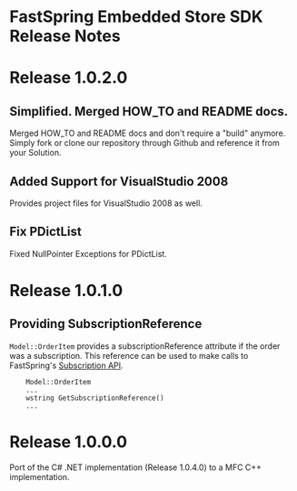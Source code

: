 # FastSpring Embedded Store SDK Release Notes



# Release 1.0.2.0 #

## Simplified. Merged HOW_TO and README docs.

Merged HOW_TO and README docs and don't require a "build" anymore. Simply fork or clone our repository through Github and reference it from your Solution.

## Added Support for VisualStudio 2008

Provides project files for VisualStudio 2008 as well.

## Fix PDictList

Fixed NullPointer Exceptions for PDictList.



# Release 1.0.1.0 #

## Providing SubscriptionReference

`Model::OrderItem` provides a subscriptionReference attribute if the order was a subscription. This reference can be used to make calls to FastSpring's [Subscription API](https://support.fastspring.com/entries/236487-api-subscriptions).

        Model::OrderItem
        ...
        wstring GetSubscriptionReference()
        ...



# Release 1.0.0.0 #

Port of the C# .NET implementation (Release 1.0.4.0) to a MFC C++ implementation.